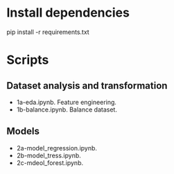 # Install dependencies
pip install -r requirements.txt

# Scripts
## Dataset analysis and transformation
* 1a-eda.ipynb. Feature engineering.
* 1b-balance.ipynb. Balance dataset.
## Models
* 2a-model_regression.ipynb. 
* 2b-model_tress.ipynb. 
* 2c-mdeol_forest.ipynb. 